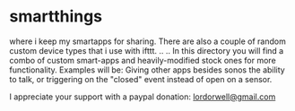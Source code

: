 # smartthings
where i keep my smartapps for sharing.  There are also a couple of random custom device types that i use with ifttt.
..
..
In this directory you will find a combo of custom smart-apps and heavily-modified stock ones for more functionality.
Examples will be:  Giving other apps besides sonos the ability to talk, or triggering on the "closed" event instead of open on a sensor.

I appreciate your support with a paypal donation:  lordorwell@gmail.com
